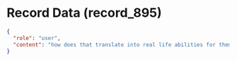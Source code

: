 # Record Data (record_895)

```json
{
  "role": "user",
  "content": "how does that translate into real life abilities for them? i ama economic unit that is productive? and they are more normal human beings?"
}
```
